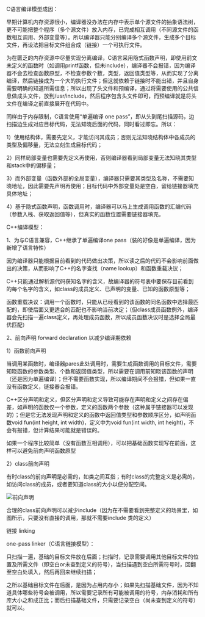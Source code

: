 C语言编译模型成因：

早期计算机内存资源很小，编译器没办法在内存中表示单个源文件的抽象语法树，更不可能把整个程序（多个源文件）放入内存，已完成相互调用（不同源文件的函数相互调用、外部变量等）。所以编译器只能分别编译多个源文件，生成多个目标文件，再设法把目标文件组合成（链接）一个可执行文件。

为在匮乏的内存资源中尽量实现分离编译，C语言采用隐式函数声明，即使用前文未定义的函数时（如调用printf函数，但未include），编译器不会报错，因为编译器不会去检查函数原型，不检查参数个数，类型，返回值类型等，从而实现了分离编译，然后链接成为一个大的执行文件；但这就依赖于链接时不能出错，并且自身需要明确的知道所需信息；所以出现了头文件和预编译，通过将需要使用的公共信息做成头文件，放到/usr/include，然后程序包含头文件即可，而预编译就是将头文件在编译之前直接展开在代码中。



同样由于内存限制，C语言使用“单遍编译 one pass”，即从头到尾扫描源码，边扫描边生成对应目标代码，无法知晓后面的代码，同时看过即忘。所以：

1）使用结构体，需要先定义，才能访问其成员；否则无法知晓结构体中各成员的类型及偏移量，无法立刻生成目标代码；

2）同样局部变量也需要先定义再使用，否则编译器看到局部变量无法知晓其类型和stack中的偏移量；

3）而外部变量（函数外部的全局变量），编译器只需要其类型及名称，不需要知晓地址，因此需要先声明再使用；目标代码中外部变量处是空白，留给链接器填充具体地址；

4）基于隐式函数声明，函数调用时，编译器可以马上生成调用函数的汇编代码（参数入栈、获取返回值等），但真实的函数位置需要链接器填充。



C++编译模型：

1、为与C语言兼容，C++继承了单遍编译one pass（装的好像是单遍编译，因为新增了语言特性）

因为编译器只能根据目前看到的代码做出决策，所以读之后的代码不会影响前面做出的决策，从而影响了C++的名字查找（name lookup）和函数重载决议；

C++只能通过解析源代码获知名字的含义，故编译器的符号表中要保存目前看到的每个名字的含义，如class的成员定义、已声明的变量、已知的函数原型等；

函数重载决议：调用一个函数时，只能从已经看到的该函数的同名函数中选择最匹配的，即使后面又更适合的匹配也不影响当前决定；（但class成员函数例外，编译器会先扫描一遍class定义，再处理成员函数，所以成员函数决议时是选择全局最优匹配）



2、前向声明 forward declaration 以减少编译期依赖

1）函数前向声明

当调用某函数时，编译器pares此处调用时，需要生成函数调用的目标文件，需要知晓函数的参数类型、个数和返回值类型，所以需要在调用前知晓该函数的声明（还是因为单遍编译）；但不需要函数实现，所以编译期间不会报错，但如果一直没有函数定义，链接器会报错。

C++区分声明和定义，但区分声明和定义导致可能存在声明和定义之间存在偏差，如声明的函数仅一个参数，定义的函数两个参数（这种属于链接器可以发现的）；但是它无法发现声明和定义的函数中返回值类型和参数顺序区分，如声明函数void fun(int height, int width)，定义中为void fun(int width, int height)，不会有报错，但计算结果可能就是错误的。

如果一个程序比较简单（没有函数互相调用），可以把基础函数实现写在前面，这样可以避免前向声明函数原型

2）class前向声明

有时class的前向声明是必需的，如类之间互指；有时class的完整定义是必需的，如访问class的成员，或者要知道class的大小以便分配空间。

![前向声明](C:\Users\zhong\Pictures\前向声明.png)

合理的class前向声明可以减少include（因为在不需要看到完整定义的场景里，如图所示，只要没有直接的调用，那就不需要include 类的定义）





链接 linking

one-pass linker（C语言链接模型）：

只扫描一遍，基础的目标文件放在后面；扫描时，记录需要调用其他目标文件的位置及所需文件（即空白or未查到定义的符号），当扫描遇到空白所需符号时，回翻至空白处填入，然后再回来继续扫描；

之所以基础目标文件在后面，是因为占用内存小；如果先扫描基础文件，因为不知道具体哪些符号会被调用，所以需要记录所有可能被调用的符号，内存消耗和所有库大小之和成正比；而后扫描基础文件，只需要记录空白（尚未查到定义的符号）就可以。